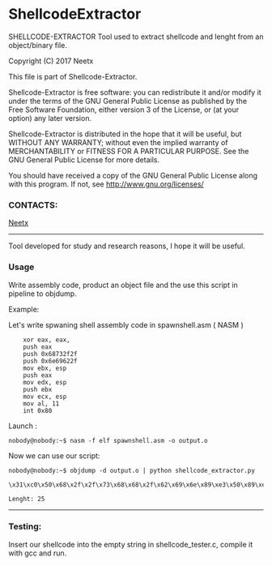 ShellcodeExtractor
========

SHELLCODE-EXTRACTOR
Tool used to extract shellcode and lenght from an object/binary file.

Copyright (C) 2017  Neetx

This file is part of Shellcode-Extractor.

Shellcode-Extractor is free software: you can redistribute it and/or modify
it under the terms of the GNU General Public License as published by
the Free Software Foundation, either version 3 of the License, or
(at your option) any later version.

Shellcode-Extractor is distributed in the hope that it will be useful,
but WITHOUT ANY WARRANTY; without even the implied warranty of
MERCHANTABILITY or FITNESS FOR A PARTICULAR PURPOSE.  See the
GNU General Public License for more details.

You should have received a copy of the GNU General Public License
along with this program.  If not, see <http://www.gnu.org/licenses/>

### CONTACTS:
[Neetx](mailto:neetx@protonmail.com)

---
Tool developed for study and research reasons, I hope it will be useful.

### Usage

Write assembly code, product an object file and the use this script in pipeline to objdump.

Example:

Let's write spwaning shell assembly code in spawnshell.asm ( NASM )

```
	xor eax, eax,
	push eax
	push 0x68732f2f
	push 0x6e69622f
	mov ebx, esp
	push eax
	mov edx, esp
	push ebx
	mov ecx, esp
	mov al, 11
	int 0x80
```

Launch : 
```
nobody@nobody:~$ nasm -f elf spawnshell.asm -o output.o
```

Now we can use our script: 
```
nobody@nobody:~$ objdump -d output.o | python shellcode_extractor.py

\x31\xc0\x50\x68\x2f\x2f\x73\x68\x68\x2f\x62\x69\x6e\x89\xe3\x50\x89\xe2\x53\x89\xe1\xb0\x0b\xcd\x80

Lenght: 25
```
---
### Testing:

Insert our shellcode into the empty string in shellcode_tester.c, compile it with gcc and run.

